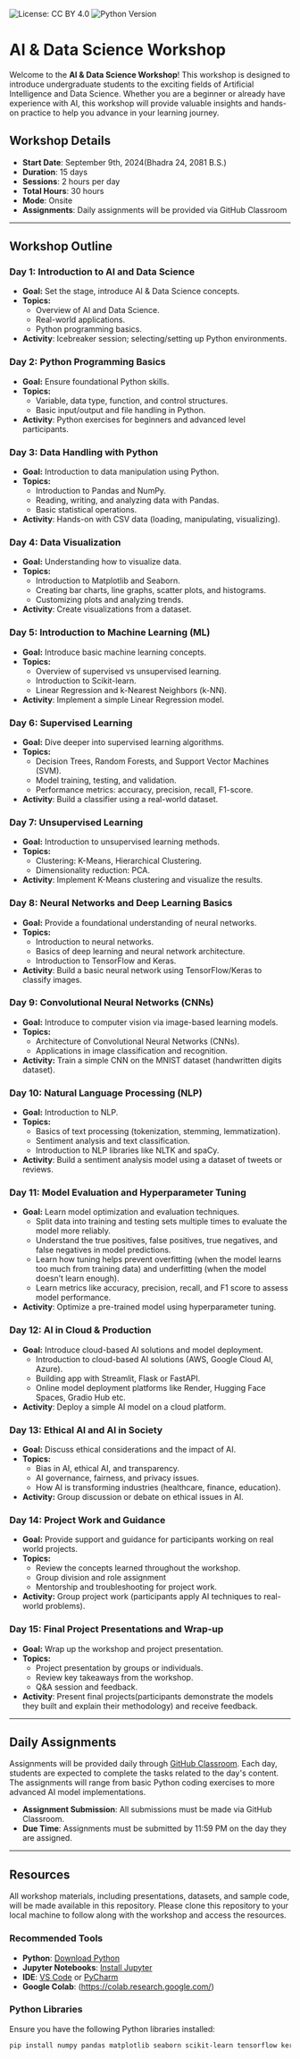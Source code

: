 ![License: CC BY 4.0](https://img.shields.io/badge/License-CC%20BY%204.0-lightgrey.svg) ![Python Version](https://img.shields.io/badge/Python-3.x-blue.svg)

# AI & Data Science Workshop

Welcome to the **AI & Data Science Workshop**! This workshop is designed to introduce undergraduate students to the exciting fields of Artificial Intelligence and Data Science. Whether you are a beginner or already have experience with AI, this workshop will provide valuable insights and hands-on practice to help you advance in your learning journey.

## Workshop Details

- **Start Date**: September 9th, 2024(Bhadra 24, 2081 B.S.)
- **Duration**: 15 days
- **Sessions**: 2 hours per day
- **Total Hours**: 30 hours
- **Mode**: Onsite
- **Assignments**: Daily assignments will be provided via GitHub Classroom

---

## Workshop Outline

### Day 1: Introduction to AI and Data Science
- **Goal:** Set the stage, introduce AI & Data Science concepts.
- **Topics:**
  - Overview of AI and Data Science.
  - Real-world applications.
  - Python programming basics.
- **Activity**: Icebreaker session; selecting/setting up Python environments.

### Day 2: Python Programming Basics
- **Goal:** Ensure foundational Python skills.
- **Topics:**
  - Variable, data type, function, and control structures.
  - Basic input/output and file handling in Python.
- **Activity**: Python exercises for beginners and advanced level participants.

### Day 3: Data Handling with Python
- **Goal:** Introduction to data manipulation using Python.
- **Topics:**
  - Introduction to Pandas and NumPy.
  - Reading, writing, and analyzing data with Pandas.
  - Basic statistical operations.
- **Activity**: Hands-on with CSV data (loading, manipulating, visualizing).

### Day 4: Data Visualization
- **Goal:** Understanding how to visualize data.
- **Topics:**
  - Introduction to Matplotlib and Seaborn.
  - Creating bar charts, line graphs, scatter plots, and histograms.
  - Customizing plots and analyzing trends.
- **Activity**: Create visualizations from a dataset.

### Day 5: Introduction to Machine Learning (ML)
- **Goal:** Introduce basic machine learning concepts.
- **Topics:**
  - Overview of supervised vs unsupervised learning.
  - Introduction to Scikit-learn.
  - Linear Regression and k-Nearest Neighbors (k-NN).
- **Activity**: Implement a simple Linear Regression model.

### Day 6: Supervised Learning
- **Goal:** Dive deeper into supervised learning algorithms.
- **Topics:**
  - Decision Trees, Random Forests, and Support Vector Machines (SVM).
  - Model training, testing, and validation.
  - Performance metrics: accuracy, precision, recall, F1-score.
- **Activity**: Build a classifier using a real-world dataset.

### Day 7: Unsupervised Learning
- **Goal:** Introduction to unsupervised learning methods.
- **Topics:**
  - Clustering: K-Means, Hierarchical Clustering.
  - Dimensionality reduction: PCA.
- **Activity**: Implement K-Means clustering and visualize the results.

### Day 8: Neural Networks and Deep Learning Basics
- **Goal:** Provide a foundational understanding of neural networks.
- **Topics:**
  - Introduction to neural networks.
  - Basics of deep learning and neural network architecture.
  - Introduction to TensorFlow and Keras.
- **Activity**: Build a basic neural network using TensorFlow/Keras to classify images.

### Day 9: Convolutional Neural Networks (CNNs)
- **Goal:** Introduce to computer vision via image-based learning models.
- **Topics:**
  - Architecture of Convolutional Neural Networks (CNNs).
  - Applications in image classification and recognition.
- **Activity:** Train a simple CNN on the MNIST dataset (handwritten digits dataset).

### Day 10: Natural Language Processing (NLP)
- **Goal:** Introduction to NLP.
- **Topics:**
  - Basics of text processing (tokenization, stemming, lemmatization).
  - Sentiment analysis and text classification.
  - Introduction to NLP libraries like NLTK and spaCy.
- **Activity**: Build a sentiment analysis model using a dataset of tweets or reviews.

### Day 11: Model Evaluation and Hyperparameter Tuning
- **Goal:** Learn model optimization and evaluation techniques.
  - Split data into training and testing sets multiple times to evaluate the model more reliably.
  - Understand the true positives, false positives, true negatives, and false negatives in model predictions.
  - Learn how tuning helps prevent overfitting (when the model learns too much from training data) and underfitting (when the model doesn’t learn enough).
  - Learn metrics like accuracy, precision, recall, and F1 score to assess model performance.
- **Activity**: Optimize a pre-trained model using hyperparameter tuning.

### Day 12: AI in Cloud & Production
- **Goal:** Introduce cloud-based AI solutions and model deployment.
  - Introduction to cloud-based AI solutions (AWS, Google Cloud AI, Azure).
  - Building app with Streamlit, Flask or FastAPI.
  - Online model deployment platforms like Render, Hugging Face Spaces, Gradio Hub etc.
- **Activity**: Deploy a simple AI model on a cloud platform.

### Day 13: Ethical AI and AI in Society
- **Goal:** Discuss ethical considerations and the impact of AI.
- **Topics:**
  - Bias in AI, ethical AI, and transparency.
  - AI governance, fairness, and privacy issues.
  - How AI is transforming industries (healthcare, finance, education).
- **Activity:** Group discussion or debate on ethical issues in AI.

### Day 14: Project Work and Guidance
- **Goal:** Provide support and guidance for participants working on real world projects.
- **Topics:**
  - Review the concepts learned throughout the workshop.
  - Group division and role assignment
  - Mentorship and troubleshooting for project work.
- **Activity:** Group project work (participants apply AI techniques to real-world problems). 

### Day 15: Final Project Presentations and Wrap-up
- **Goal:** Wrap up the workshop and project presentation.
- **Topics:**
  - Project presentation by groups or individuals.
  - Review key takeaways from the workshop.
  - Q&A session and feedback.
- **Activity**: Present final projects(participants demonstrate the models they built and explain their methodology) and receive feedback.

---

## Daily Assignments

Assignments will be provided daily through [GitHub Classroom](https://classroom.github.com). Each day, students are expected to complete the tasks related to the day's content. The assignments will range from basic Python coding exercises to more advanced AI model implementations.

- **Assignment Submission**: All submissions must be made via GitHub Classroom.
- **Due Time**: Assignments must be submitted by 11:59 PM on the day they are assigned.

---

## Resources

All workshop materials, including presentations, datasets, and sample code, will be made available in this repository. Please clone this repository to your local machine to follow along with the workshop and access the resources.

### Recommended Tools
- **Python**: [Download Python](https://www.python.org/downloads/)
- **Jupyter Notebooks**: [Install Jupyter](https://jupyter.org/install)
- **IDE**: [VS Code](https://code.visualstudio.com/) or [PyCharm](https://www.jetbrains.com/pycharm/download/)
- **Google Colab**: (https://colab.research.google.com/)

### Python Libraries
Ensure you have the following Python libraries installed:
```bash
pip install numpy pandas matplotlib seaborn scikit-learn tensorflow keras nltk
